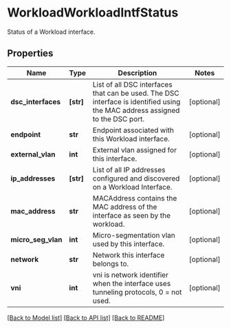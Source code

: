 # WorkloadWorkloadIntfStatus

Status of a Workload interface.
## Properties
Name | Type | Description | Notes
------------ | ------------- | ------------- | -------------
**dsc_interfaces** | **[str]** | List of all DSC interfaces that can be used. The DSC interface is identified using the MAC address assigned to the DSC port. | [optional] 
**endpoint** | **str** | Endpoint associated with this Workload interface. | [optional] 
**external_vlan** | **int** | External vlan assigned for this interface. | [optional] 
**ip_addresses** | **[str]** | List of all IP addresses configured and discovered on a Workload Interface. | [optional] 
**mac_address** | **str** | MACAddress contains the MAC address of the interface as seen by the workload. | [optional] 
**micro_seg_vlan** | **int** | Micro-segmentation vlan used by this interface. | [optional] 
**network** | **str** | Network this interface belongs to. | [optional] 
**vni** | **int** | vni is network identifier when the interface uses tunneling protocols, 0 &#x3D; not used. | [optional] 

[[Back to Model list]](../README.md#documentation-for-models) [[Back to API list]](../README.md#documentation-for-api-endpoints) [[Back to README]](../README.md)


